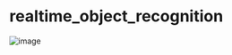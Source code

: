 # realtime_object_recognition
![image](https://github.com/user-attachments/assets/b849ed61-bf08-4a27-a290-8cb9af0f44c8)


